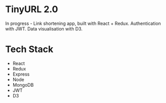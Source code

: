 # TinyURL 2.0
In progress - Link shortening app, built with React + Redux. Authentication with JWT. Data visualisation with D3.

# Tech Stack
* React
* Redux
* Express
* Node
* MongoDB
* JWT
* D3
